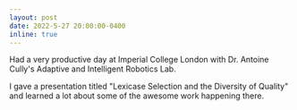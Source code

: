 ```yaml
---
layout: post
date: 2022-5-27 20:00:00-0400
inline: true
---
```


Had a very productive day at Imperial College London with Dr. Antoine Cully's Adaptive and Intelligent Robotics Lab.

I gave a presentation titled "Lexicase Selection and the Diversity of Quality" and learned a lot about some of the awesome work happening there.